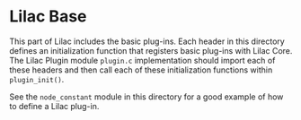 # Lilac Base

This part of Lilac includes the basic plug-ins.  Each header in this directory defines an initialization function that registers basic plug-ins with Lilac Core.  The Lilac Plugin module `plugin.c` implementation should import each of these headers and then call each of these initialization functions within `plugin_init()`.

See the `node_constant` module in this directory for a good example of how to define a Lilac plug-in.
